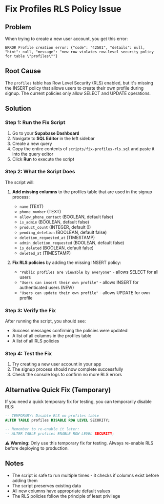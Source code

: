 # Fix Profiles RLS Policy Issue

## Problem
When trying to create a new user account, you get this error:
```
ERROR Profile creation error: {"code": "42501", "details": null, "hint": null, "message": "new row violates row-level security policy for table \"profiles\""}
```

## Root Cause
The `profiles` table has Row Level Security (RLS) enabled, but it's missing the INSERT policy that allows users to create their own profile during signup. The current policies only allow SELECT and UPDATE operations.

## Solution

### Step 1: Run the Fix Script
1. Go to your **Supabase Dashboard**
2. Navigate to **SQL Editor** in the left sidebar
3. Create a new query
4. Copy the entire contents of `scripts/fix-profiles-rls.sql` and paste it into the query editor
5. Click **Run** to execute the script

### Step 2: What the Script Does
The script will:
1. **Add missing columns** to the profiles table that are used in the signup process:
   - `name` (TEXT)
   - `phone_number` (TEXT)
   - `allow_phone_contact` (BOOLEAN, default false)
   - `is_admin` (BOOLEAN, default false)
   - `product_count` (INTEGER, default 0)
   - `pending_deletion` (BOOLEAN, default false)
   - `deletion_requested_at` (TIMESTAMP)
   - `admin_deletion_requested` (BOOLEAN, default false)
   - `is_deleted` (BOOLEAN, default false)
   - `deleted_at` (TIMESTAMP)

2. **Fix RLS policies** by adding the missing INSERT policy:
   - `"Public profiles are viewable by everyone"` - allows SELECT for all users
   - `"Users can insert their own profile"` - allows INSERT for authenticated users (NEW)
   - `"Users can update their own profile"` - allows UPDATE for own profile

### Step 3: Verify the Fix
After running the script, you should see:
- Success messages confirming the policies were updated
- A list of all columns in the profiles table
- A list of all RLS policies

### Step 4: Test the Fix
1. Try creating a new user account in your app
2. The signup process should now complete successfully
3. Check the console logs to confirm no more RLS errors

## Alternative Quick Fix (Temporary)
If you need a quick temporary fix for testing, you can temporarily disable RLS:

```sql
-- TEMPORARY: Disable RLS on profiles table
ALTER TABLE profiles DISABLE ROW LEVEL SECURITY;

-- Remember to re-enable it later:
-- ALTER TABLE profiles ENABLE ROW LEVEL SECURITY;
```

**⚠️ Warning**: Only use this temporary fix for testing. Always re-enable RLS before deploying to production.

## Notes
- The script is safe to run multiple times - it checks if columns exist before adding them
- The script preserves existing data
- All new columns have appropriate default values
- The RLS policies follow the principle of least privilege
